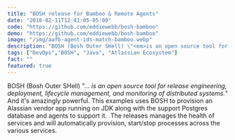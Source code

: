 ```yaml
--- 
title: "BOSH release for Bamboo & Remote Agents"
date: "2018-02-11T12:41:05-05:00"
code: "https://github.com/eddiewebb/bosh-bamboo"
demo: "https://github.com/eddiewebb/bosh-bamboo"
image: "/img/aafb-agent-ids-match-bamboo.webp"
description: "BOSH (Bosh Outer SHell) \"<em>is an open source tool for release engineering, deployment, lifecycle management, and monitoring of distributed systems.</em>\" And it's amazingly powerful. This examples uses BOSH to provision an Alassian vendor app running on JDK along with the support Postgres database and agents to support it.  The releases manages the health of services and will automatically provision, start/stop processes across the various services."
tags: ["DevOps","BOSH", "Java", "Atlassian Ecosystem"]
fact: ""
featured: true
---
```


BOSH (Bosh Outer SHell) "...<em> is an open source tool for release engineering, deployment, lifecycle management, and monitoring of distributed systems.</em>" And it's amazingly powerful. This examples uses BOSH to provision an Alassian vendor app running on JDK along with the support Postgres database and agents to support it.  The releases manages the health of services and will automatically provision, start/stop processes across the various services.
